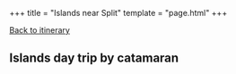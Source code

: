 +++
title = "Islands near Split"
template = "page.html"
+++

[Back to itinerary](../)

## Islands day trip by catamaran




